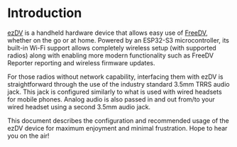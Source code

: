 # Introduction

[ezDV](https://github.com/tmiw/ezDV) is a handheld hardware device that allows easy use of [FreeDV](https://freedv.org), whether on the go or at home. 
Powered by an ESP32-S3 microcontroller, its built-in Wi-Fi support allows completely wireless setup (with supported radios) 
along with enabling more modern functionality such as FreeDV Reporter reporting and wireless firmware updates.

For those radios without network capability, interfacing them with ezDV is straightforward through the use of the industry 
standard 3.5mm TRRS audio jack. This jack is configured similarly to what is used with wired headsets for mobile phones. 
Analog audio is also passed in and out from/to your wired headset using a second 3.5mm audio jack.

This document describes the configuration and recommended usage of the ezDV device for maximum enjoyment and minimal
frustration. Hope to hear you on the air!
